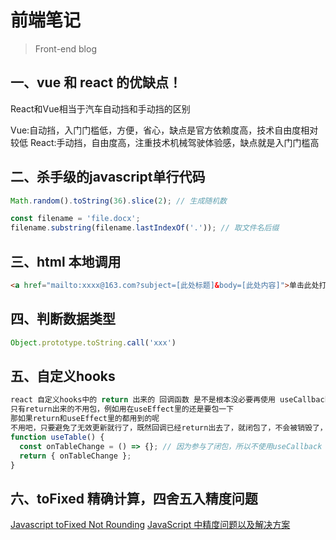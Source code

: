 # 前端笔记
> Front-end blog

## 一、vue 和 react 的优缺点！

React和Vue相当于汽车自动挡和手动挡的区别

Vue:自动挡，入门门槛低，方便，省心，缺点是官方依赖度高，技术自由度相对较低
React:手动挡，自由度高，注重技术机械驾驶体验感，缺点就是入门门槛高

## 二、杀手级的javascript单行代码

```javascript
Math.random().toString(36).slice(2); // 生成随机数

const filename = 'file.docx';
filename.substring(filename.lastIndexOf('.')); // 取文件名后缀
```

## 三、html 本地调用

```html
<a href="mailto:xxxx@163.com?subject=[此处标题]&body=[此处内容]">单击此处打开邮箱</a>
```

## 四、判断数据类型
```javascript
Object.prototype.toString.call('xxx')
```

## 五、自定义hooks
```javascript
react 自定义hooks中的 return 出来的 回调函数 是不是根本没必要再使用 useCallback了, 因为return出来它本身就参与了闭包，已经memorized了,
只有return出来的不用包，例如用在useEffect里的还是要包一下
那如果return和useEffect里的都用到的呢
不用吧，只要避免了无效更新就行了，既然回调已经return出去了，就闭包了，不会被销毁了，就避免了useEffect无效更新了,它只是简单对比，指针没变就行
function useTable() {
  const onTableChange = () => {}; // 因为参与了闭包，所以不使用useCallback
  return { onTableChange };
}
```

## 六、toFixed 精确计算，四舍五入精度问题

[Javascript toFixed Not Rounding](https://stackoverflow.com/questions/10015027/javascript-tofixed-not-rounding)
[JavaScript 中精度问题以及解决方案](https://www.runoob.com/w3cnote/js-precision-problem-and-solution.html)
